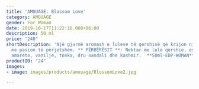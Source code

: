 ```yaml
---
title: 'AMOUAGE: Blossom Love'
category: AMOUAGE
gender: For Woman
date: 2019-10-17T11:22:16.000+06:00
description: 50 ml
price: "240"
shortDescription: 'Një gjurmë aromash e luleve të qershisë që krijon një romancë nuhatëse
  me pasion të përjetshëm. ** PËRBËRËSIT **: Nektar me lule qershie, esencë trëndafili,
  amareto, vanilje, tonka, dru sandali dhe kashmir.  **50ml-EDP-WOMAN**'
productID: "24"
images:
- image: images/products/amouage/BlossomLove2.jpg

---
```

